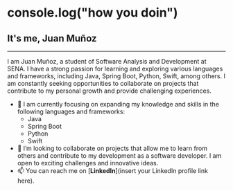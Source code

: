 # console.log("**how you doin**")
## It's me, Juan Muñoz

---
I am Juan Muñoz, a student of Software Analysis and Development at SENA. I have a strong passion for learning and exploring various languages and frameworks, including Java, Spring Boot, Python, Swift, among others. I am constantly seeking opportunities to collaborate on projects that contribute to my personal growth and provide challenging experiences.

- 🌱 I am currently focusing on expanding my knowledge and skills in the following languages and frameworks:
  - Java
  - Spring Boot
  - Python
  - Swift
- 💞️ I’m looking to collaborate on  projects that allow me to learn from others and contribute to my development as a software developer. I am open to exciting challenges and innovative ideas.
- 📫 You can reach me on [**LinkedIn**](insert your LinkedIn profile link here).

<!---
JuanoMunoz/JuanoMunoz is a ✨ special ✨ repository because its `README.md` (this file) appears on your GitHub profile.
You can click the Preview link to take a look at your changes.
--->
